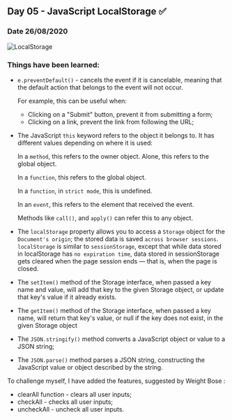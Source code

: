 ## Day 05 - JavaScript LocalStorage ✅

### Date 26/08/2020

![LocalStorage](./Screenshot.png)

### Things have been learned:
- `e.preventDefault()` - cancels the event if it is cancelable, meaning that the default action that belongs to the event will not occur.

    For example, this can be useful when:

    - Clicking on a "Submit" button, prevent it from submitting a form;
    - Clicking on a link, prevent the link from following the URL;

- The JavaScript `this` keyword refers to the object it belongs to. It has different values depending on where it is used:

    In a `method`, this refers to the owner object.
    Alone, this refers to the global object.

    In a `function`, this refers to the global object.

    In a `function`, in `strict mode`, this is undefined.

    In an `event`, this refers to the element that received the event.

    Methods like `call()`, and `apply()` can refer this to any object.

- The `localStorage` property allows you to access a `Storage` object for the `Document's origin`; the stored data is saved `across browser sessions`. `localStorage` is similar to `sessionStorage`, except that while data stored in localStorage has `no expiration time`, data stored in sessionStorage gets cleared when the page session ends — that is, when the page is closed.

- The `setItem()` method of the Storage interface, when passed a key name and value, will add that key to the given Storage object, or update that key's value if it already exists.

- The `getItem()` method of the Storage interface, when passed a key name, will return that key's value, or null if the key does not exist, in the given Storage object

- The `JSON.stringify()` method converts a JavaScript object or value to a JSON string;

- The `JSON.parse()` method parses a JSON string, constructing the JavaScript value or object described by the string.

To challenge myself, I have added the features, suggested by Weight Bose :
- clearAll function - clears all user inputs;
- checkAll -  checks all user inputs;
- uncheckAll - uncheck all user inputs.
